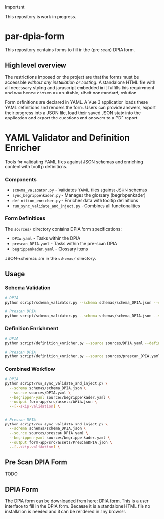 > [!IMPORTANT]
> This repository is work in progress.

# par-dpia-form

This repository contains forms to fill in the (pre scan) DPIA form.

## High level overview

The restrictions imposed on the project are that the forms must be accessible *without any installation
or hosting*. A standalone HTML file with all necessary styling and javascript embedded in it fulfills
this requirement and was hence chosen as a suitable, albeit nonstandard, solution.

Form definitions are declared in YAML. A Vue 3 application loads these YAML definitions and renders
the form. Users can provide answers, export their progress into a JSON file, load their saved JSON state
into the application and export the questions and answers to a PDF report.

# YAML Validator and Definition Enricher

Tools for validating YAML files against JSON schemas and enriching content with tooltip definitions.

### Components

- `schema_validator.py` - Validates YAML files against JSON schemas
- `sync_begrippenkader.py` - Manages the glossary (begrippenkader) 
- `definition_enricher.py` - Enriches data with tooltip definitions
- `run_sync_validate_and_inject.py` - Combines all functionalities

### Form Definitions

The `sources/` directory contains DPIA form specifications:
- `DPIA.yaml` - Tasks within the DPIA
- `prescan_DPIA.yaml` - Tasks within the pre-scan DPIA 
- `begrippenkader.yaml` - Glossary items

JSON-schemas are in the `schemas/` directory.

## Usage

### Schema Validation

```bash
# DPIA
python script/schema_validator.py --schema schemas/schema_DPIA.json --source sources/DPIA.yaml --output form-app/src/assets/DPIA.json

# Prescan DPIA
python script/schema_validator.py --schema schemas/schema_DPIA.json --source sources/prescan_DPIA.yaml --output form-app/src/assets/PreScanDPIA.json
```


### Definition Enrichment

```bash
# DPIA
python script/definition_enricher.py --source sources/DPIA.yaml --definitions sources/begrippenkader.yaml --output form-app/src/assets/DPIA.json

# Prescan DPIA
python script/definition_enricher.py --source sources/prescan_DPIA.yaml --definitions sources/begrippenkader.yaml --output form-app/src/assets/PreScanDPIA.json
```

### Combined Workflow

```bash
# DPIA
python script/run_sync_validate_and_inject.py \
  --schema schemas/schema_DPIA.json \
  --source sources/DPIA.yaml \
  --begrippen-yaml sources/begrippenkader.yaml \
  --output form-app/src/assets/DPIA.json \
  --[--skip-validation] \


# Prescan DPIA
python script/run_sync_validate_and_inject.py \
  --schema schemas/schema_DPIA.json \
  --source sources/prescan_DPIA.yaml \
  --begrippen-yaml sources/begrippenkader.yaml \
  --output form-app/src/assets/PreScanDPIA.json \
  --[--skip-validation] \

```


## Pre Scan DPIA Form

TODO

## DPIA Form

The DPIA form can be downloaded from here: [DPIA form](form-app/dist/index.html). This is a user interface to fill in the DPIA form.
Because it is a standalone HTML file no installation is needed and it can be rendered in any browser.
